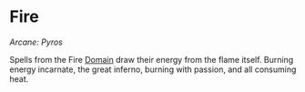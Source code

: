 # Fire

*Arcane: Pyros*

Spells from the Fire [Domain]({Spell%20Domains}.md) draw their energy from the flame itself. Burning energy incarnate, the great inferno, burning with passion, and all consuming heat.
